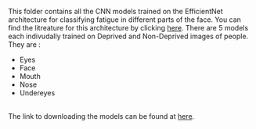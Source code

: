 This folder contains all the CNN models trained on the EfficientNet architecture for classifying fatigue in different parts of the face. You can find the litreature for this architecture by clicking <a href="https://arxiv.org/abs/1905.11946">here</a>. There are 5 models each indivudally trained on Deprived and Non-Deprived images of people. They are :
<ul>
<li>Eyes</li>
<li>Face</li>
<li>Mouth</li>
<li>Nose</li>
<li>Undereyes</li>
</ul>  
<br>
The link to downloading the models can be found at <a href="https://drive.google.com/drive/folders/1ipHJg87CagF8iB2t0NI-4mIPaBtdQJ8N?usp=sharing">here</a>.
